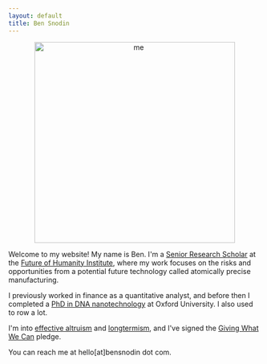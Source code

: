 ```yaml
---
layout: default
title: Ben Snodin
---
```


<center><img src="{{ site.baseurl }}/assets/me400x.jpg" alt="me" width="400" id="photo"></center>

Welcome to my website! My name is Ben. I'm a [Senior Research Scholar](https://www.fhi.ox.ac.uk/team/ben-snodin/) at the [Future of Humanity Institute](https://www.fhi.ox.ac.uk/), where my work focuses on the risks and opportunities from a potential future technology called atomically precise manufacturing.

I previously worked in finance as a quantitative analyst, and before then I completed a [PhD in DNA nanotechnology](https://dna.physics.ox.ac.uk/index.php/Main_Page) at Oxford University. I also used to row a lot.

I'm into [effective altruism](https://www.effectivealtruism.org/) and [longtermism](https://www.effectivealtruism.org/articles/cause-profile-long-run-future/), and I've signed the [Giving What We Can](https://www.givingwhatwecan.org/) pledge.

You can reach me at hello[at]bensnodin dot com.